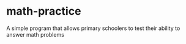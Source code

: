 # math-practice
A simple program that allows primary schoolers to test their ability to answer math problems
